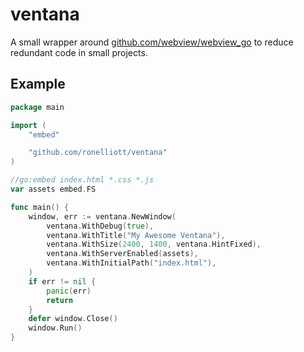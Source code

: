 # ventana

A small wrapper around [github.com/webview/webview_go](https://github.com/webview/webview_go) to reduce redundant code in small projects.

## Example

```go
package main

import (
	"embed"

	"github.com/ronelliott/ventana"
)

//go:embed index.html *.css *.js
var assets embed.FS

func main() {
	window, err := ventana.NewWindow(
		ventana.WithDebug(true),
		ventana.WithTitle("My Awesome Ventana"),
		ventana.WithSize(2400, 1400, ventana.HintFixed),
		ventana.WithServerEnabled(assets),
		ventana.WithInitialPath("index.html"),
	)
	if err != nil {
		panic(err)
		return
	}
	defer window.Close()
	window.Run()
}
```
